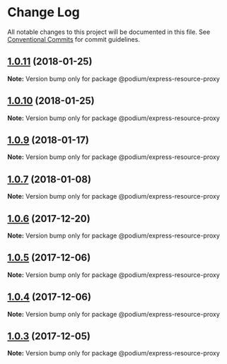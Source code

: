 # Change Log

All notable changes to this project will be documented in this file. See
[Conventional Commits](https://conventionalcommits.org) for commit guidelines.

<a name="1.0.11"></a>

## [1.0.11](https://github.schibsted.io/finn/podium/compare/@podium/express-resource-proxy@1.0.10...@podium/express-resource-proxy@1.0.11) (2018-01-25)

**Note:** Version bump only for package @podium/express-resource-proxy

<a name="1.0.10"></a>

## [1.0.10](https://github.schibsted.io/finn/podium/compare/@podium/express-resource-proxy@1.0.9...@podium/express-resource-proxy@1.0.10) (2018-01-25)

**Note:** Version bump only for package @podium/express-resource-proxy

<a name="1.0.9"></a>

## [1.0.9](https://github.schibsted.io/finn/podium/compare/@podium/express-resource-proxy@1.0.8...@podium/express-resource-proxy@1.0.9) (2018-01-17)

**Note:** Version bump only for package @podium/express-resource-proxy

<a name="1.0.7"></a>

## [1.0.7](https://github.schibsted.io/finn/podium/compare/@podium/express-resource-proxy@1.0.6...@podium/express-resource-proxy@1.0.7) (2018-01-08)

**Note:** Version bump only for package @podium/express-resource-proxy

<a name="1.0.6"></a>

## [1.0.6](https://github.schibsted.io/finn/podium/compare/@podium/express-resource-proxy@1.0.5...@podium/express-resource-proxy@1.0.6) (2017-12-20)

**Note:** Version bump only for package @podium/express-resource-proxy

<a name="1.0.5"></a>

## [1.0.5](https://github.schibsted.io/finn/podium/compare/@podium/express-resource-proxy@1.0.4...@podium/express-resource-proxy@1.0.5) (2017-12-06)

**Note:** Version bump only for package @podium/express-resource-proxy

<a name="1.0.4"></a>

## [1.0.4](https://github.schibsted.io/finn/podium/compare/@podium/express-resource-proxy@1.0.3...@podium/express-resource-proxy@1.0.4) (2017-12-06)

**Note:** Version bump only for package @podium/express-resource-proxy

<a name="1.0.3"></a>

## [1.0.3](https://github.schibsted.io/finn/podium/compare/@podium/express-resource-proxy@1.0.2...@podium/express-resource-proxy@1.0.3) (2017-12-05)

**Note:** Version bump only for package @podium/express-resource-proxy
